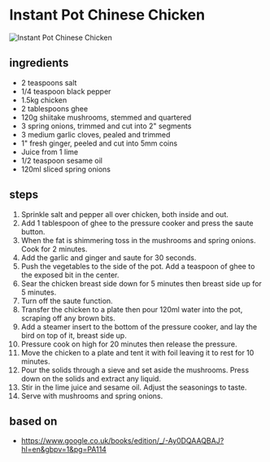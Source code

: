 # Instant Pot Chinese Chicken

![Instant Pot Chinese Chicken](https://recipes.ratcliffefamily.org/images/instant-pot-chinese-chicken.jpg)

## ingredients

- 2 teaspoons salt
- 1/4 teaspoon black pepper
- 1.5kg chicken
- 2 tablespoons ghee
- 120g shiitake mushrooms, stemmed and quartered
- 3 spring onions, trimmed and cut into 2" segments
- 3 medium garlic cloves, pealed and trimmed
- 1" fresh ginger, peeled and cut into 5mm coins
- Juice from 1 lime
- 1/2 teaspoon sesame oil
- 120ml sliced spring onions

## steps

1. Sprinkle salt and pepper all over chicken, both inside and out.
2. Add 1 tablespoon of ghee to the pressure cooker and press the saute button.
3. When the fat is shimmering toss in the mushrooms and spring onions. Cook for 2 minutes.
4. Add the garlic and ginger and saute for 30 seconds.
5. Push the vegetables to the side of the pot. Add a teaspoon of ghee to the exposed bit in the center.
6. Sear the chicken breast side down for 5 minutes then breast side up for 5 minutes.
7. Turn off the saute function.
8. Transfer the chicken to a plate then pour 120ml water into the pot, scraping off any brown bits.
9. Add a steamer insert to the bottom of the pressure cooker, and lay the bird on top of it, breast side up.
10. Pressure cook on high for 20 minutes then release the pressure.
11. Move the chicken to a plate and tent it with foil leaving it to rest for 10 minutes.
12. Pour the solids through a sieve and set aside the mushrooms. Press down on the solids and extract any liquid.
13. Stir in the lime juice and sesame oil. Adjust the seasonings to taste.
14. Serve with mushrooms and spring onions.

## based on

- https://www.google.co.uk/books/edition/_/-Ay0DQAAQBAJ?hl=en&gbpv=1&pg=PA114
